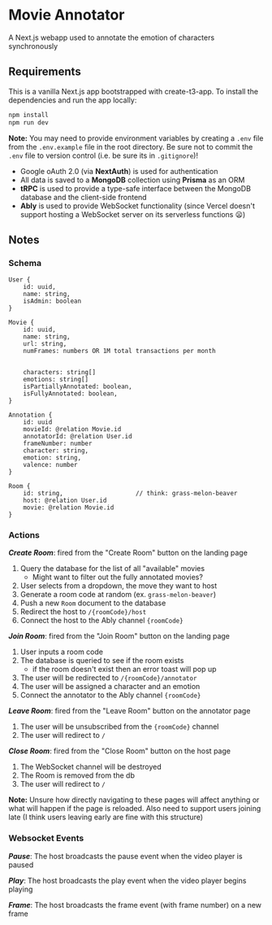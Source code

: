 # Movie Annotator

A Next.js webapp used to annotate the emotion of characters synchronously

## Requirements

This is a vanilla Next.js app bootstrapped with create-t3-app. To install the dependencies and run the app locally:

```zsh
npm install
npm run dev
```

**Note:** You may need to provide environment variables by creating a `.env` file from the `.env.example` file in the root directory. Be sure not to commit the `.env` file to version control (i.e. be sure its in `.gitignore`)!

- Google oAuth 2.0 (via **NextAuth**) is used for authentication
- All data is saved to a **MongoDB** collection using **Prisma** as an ORM
- **tRPC** is used to provide a type-safe interface between the MongoDB database and the client-side frontend
- **Ably** is used to provide WebSocket functionality (since Vercel doesn't support hosting a WebSocket server on its serverless functions 😦)

## Notes

### Schema

```
User {
    id: uuid,
    name: string,
    isAdmin: boolean
}

Movie {
    id: uuid,
    name: string,
    url: string,
    numFrames: numbers OR 1M total transactions per month


    characters: string[]
    emotions: string[]
    isPartiallyAnnotated: boolean,
    isFullyAnnotated: boolean,
}

Annotation {
    id: uuid
    movieId: @relation Movie.id
    annotatorId: @relation User.id
    frameNumber: number
    character: string,
    emotion: string,
    valence: number
}

Room {
    id: string,                    // think: grass-melon-beaver
    host: @relation User.id
    movie: @relation Movie.id
}
```

### Actions

**_Create Room_**: fired from the "Create Room" button on the landing page

1. Query the database for the list of all "available" movies
   - Might want to filter out the fully annotated movies?
2. User selects from a dropdown, the move they want to host
3. Generate a room code at random (ex. `grass-melon-beaver`)
4. Push a new `Room` document to the database
5. Redirect the host to `/{roomCode}/host`
6. Connect the host to the Ably channel `{roomCode}`

**_Join Room_**: fired from the "Join Room" button on the landing page

1. User inputs a room code
2. The database is queried to see if the room exists
   - if the room doesn't exist then an error toast will pop up
3. The user will be redirected to `/{roomCode}/annotator`
4. The user will be assigned a character and an emotion
5. Connect the annotator to the Ably channel `{roomCode}`

**_Leave Room_**: fired from the "Leave Room" button on the annotator page

1. The user will be unsubscribed from the `{roomCode}` channel
2. The user will redirect to `/`

**_Close Room_**: fired from the "Close Room" button on the host page

1. The WebSocket channel will be destroyed
2. The Room is removed from the db
3. The user will redirect to `/`

**Note:** Unsure how directly navigating to these pages will affect anything or what will happen if the page is reloaded. Also need to support users joining late (I think users leaving early are fine with this structure)

### Websocket Events

**_Pause_**: The host broadcasts the pause event when the video player is paused

**_Play_**: The host broadcasts the play event when the video player begins playing

**_Frame_**: The host broadcasts the frame event (with frame number) on a new frame
